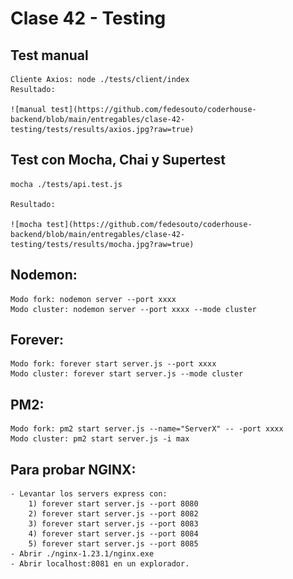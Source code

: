 # Clase 42 - Testing

## Test manual
    Cliente Axios: node ./tests/client/index
    Resultado:
    
    ![manual test](https://github.com/fedesouto/coderhouse-backend/blob/main/entregables/clase-42-testing/tests/results/axios.jpg?raw=true)

## Test con Mocha, Chai y Supertest
    mocha ./tests/api.test.js

    Resultado:

    ![mocha test](https://github.com/fedesouto/coderhouse-backend/blob/main/entregables/clase-42-testing/tests/results/mocha.jpg?raw=true)




## Nodemon:
    Modo fork: nodemon server --port xxxx
    Modo cluster: nodemon server --port xxxx --mode cluster

## Forever:
    Modo fork: forever start server.js --port xxxx
    Modo cluster: forever start server.js --mode cluster

## PM2:
    Modo fork: pm2 start server.js --name="ServerX" -- -port xxxx
    Modo cluster: pm2 start server.js -i max


## Para probar NGINX: 
    - Levantar los servers express con: 
        1) forever start server.js --port 8080
        2) forever start server.js --port 8082
        3) forever start server.js --port 8083
        4) forever start server.js --port 8084
        5) forever start server.js --port 8085
    - Abrir ./nginx-1.23.1/nginx.exe
    - Abrir localhost:8081 en un explorador.